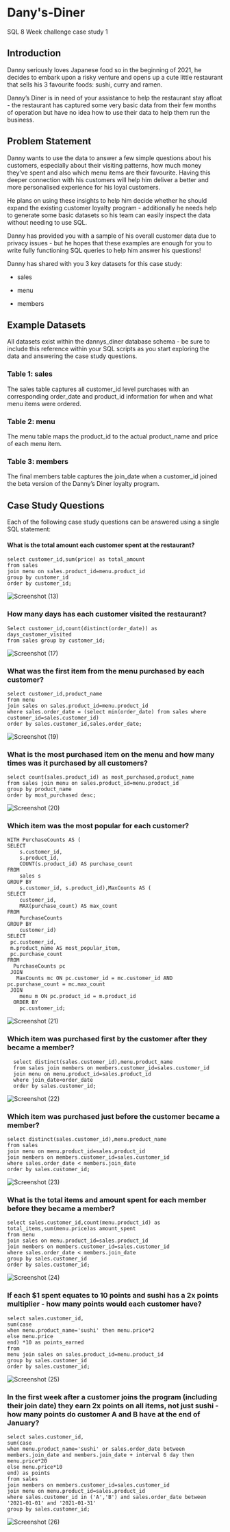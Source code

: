 # Dany's-Diner
SQL 8 Week challenge case study 1

## Introduction

Danny seriously loves Japanese food so in the beginning of 2021, he decides to embark upon a risky venture and opens up a cute little restaurant that sells his 3 favourite foods: sushi, curry and ramen.

Danny’s Diner is in need of your assistance to help the restaurant stay afloat - the restaurant has captured some very basic data from their few months of operation but have no idea how to use their data to help them run the business.

## Problem Statement

Danny wants to use the data to answer a few simple questions about his customers, especially about their visiting patterns, how much money they’ve spent and also which menu items are their favourite. Having this deeper connection with his customers will help him deliver a better and more personalised experience for his loyal customers.

He plans on using these insights to help him decide whether he should expand the existing customer loyalty program - additionally he needs help to generate some basic datasets so his team can easily inspect the data without needing to use SQL.

Danny has provided you with a sample of his overall customer data due to privacy issues - but he hopes that these examples are enough for you to write fully functioning SQL queries to help him answer his questions!

Danny has shared with you 3 key datasets for this case study:

- sales

- menu

- members

## Example Datasets

All datasets exist within the dannys_diner database schema - be sure to include this reference within your SQL scripts as you start exploring the data and answering the case study questions.

### Table 1: sales
The sales table captures all customer_id level purchases with an corresponding order_date and product_id information for when and what menu items were ordered.

### Table 2: menu
The menu table maps the product_id to the actual product_name and price of each menu item.

### Table 3: members
The final members table captures the join_date when a customer_id joined the beta version of the Danny’s Diner loyalty program.

## Case Study Questions
Each of the following case study questions can be answered using a single SQL statement:

#### What is the total amount each customer spent at the restaurant?
    select customer_id,sum(price) as total_amount 
    from sales 
    join menu on sales.product_id=menu.product_id  
    group by customer_id
    order by customer_id;

![Screenshot (13)](https://github.com/user-attachments/assets/d018f45d-538b-4190-94ec-afac9cb63208)


### How many days has each customer visited the restaurant?
    Select customer_id,count(distinct(order_date)) as days_customer_visited 
    from sales group by customer_id;
![Screenshot (17)](https://github.com/user-attachments/assets/fa837ec4-5dfe-4e48-8c15-adeba094d03c)

### What was the first item from the menu purchased by each customer?
    select customer_id,product_name 
    from menu 
    join sales on sales.product_id=menu.product_id
    where sales.order_date = (select min(order_date) from sales where customer_id=sales.customer_id)
    order by sales.customer_id,sales.order_date;
![Screenshot (19)](https://github.com/user-attachments/assets/2e391c98-3e7e-466b-abda-b638e34a9392)

    
### What is the most purchased item on the menu and how many times was it purchased by all customers?
    select count(sales.product_id) as most_purchased,product_name 
    from sales join menu on sales.product_id=menu.product_id
    group by product_name
    order by most_purchased desc;
![Screenshot (20)](https://github.com/user-attachments/assets/f3385167-8f6e-44f2-a011-c674e1f06602)


    
### Which item was the most popular for each customer?
    WITH PurchaseCounts AS (
    SELECT 
        s.customer_id,
        s.product_id,
        COUNT(s.product_id) AS purchase_count
    FROM 
        sales s
    GROUP BY 
        s.customer_id, s.product_id),MaxCounts AS (
    SELECT 
        customer_id,
        MAX(purchase_count) AS max_count
    FROM 
        PurchaseCounts
    GROUP BY 
        customer_id)
    SELECT 
     pc.customer_id,
     m.product_name AS most_popular_item,
     pc.purchase_count
    FROM 
      PurchaseCounts pc
     JOIN 
       MaxCounts mc ON pc.customer_id = mc.customer_id AND pc.purchase_count = mc.max_count
     JOIN 
        menu m ON pc.product_id = m.product_id
      ORDER BY 
        pc.customer_id;
![Screenshot (21)](https://github.com/user-attachments/assets/1b5d7d3b-8870-49d4-8e22-27cfacd80be8)

    
### Which item was purchased first by the customer after they became a member?
      select distinct(sales.customer_id),menu.product_name
      from sales join members on members.customer_id=sales.customer_id
      join menu on menu.product_id=sales.product_id
      where join_date<order_date
      order by sales.customer_id;
![Screenshot (22)](https://github.com/user-attachments/assets/6918a08b-31cb-429f-8fa5-ae4147a54d00)

### Which item was purchased just before the customer became a member?
    select distinct(sales.customer_id),menu.product_name
    from sales
    join menu on menu.product_id=sales.product_id
    join members on members.customer_id=sales.customer_id
    where sales.order_date < members.join_date
    order by sales.customer_id;
![Screenshot (23)](https://github.com/user-attachments/assets/170f9294-f23e-4d3d-8bb1-d13edd0b7edd)

    
### What is the total items and amount spent for each member before they became a member?
    select sales.customer_id,count(menu.product_id) as total_items,sum(menu.price)as amount_spent
    from menu
    join sales on menu.product_id=sales.product_id
    join members on members.customer_id=sales.customer_id
    where sales.order_date < members.join_date
    group by sales.customer_id
    order by sales.customer_id;
![Screenshot (24)](https://github.com/user-attachments/assets/e9f6bfce-3217-47b7-ba2d-f557bee5e7e4)

### If each $1 spent equates to 10 points and sushi has a 2x points multiplier - how many points would each customer have?
    select sales.customer_id,
    sum(case
    when menu.product_name='sushi' then menu.price*2
    else menu.price
    end) *10 as points_earned
    from
    menu join sales on sales.product_id=menu.product_id
    group by sales.customer_id
    order by sales.customer_id;
![Screenshot (25)](https://github.com/user-attachments/assets/3ce6d1ab-68d8-4a0a-adf4-617669a63a90)
    
### In the first week after a customer joins the program (including their join date) they earn 2x points on all items, not just sushi - how many points do customer A and B have at the end of January?
    select sales.customer_id,
    sum(case
    when menu.product_name='sushi' or sales.order_date between members.join_date and members.join_date + interval 6 day then 
    menu.price*20
    else menu.price*10
    end) as points
    from sales
    join members on members.customer_id=sales.customer_id
    join menu on menu.product_id=sales.product_id
    where sales.customer_id in ('A','B') and sales.order_date between '2021-01-01' and '2021-01-31'
    group by sales.customer_id;
![Screenshot (26)](https://github.com/user-attachments/assets/f8dda980-2dad-4ef9-b384-aeab40f44588)

